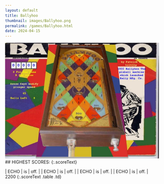 ```yaml
---
layout: default
title: Ballyhoo
thumbnail: images/Ballyhoo.png
permalink: /games/Ballyhoo.html
date: 2024-04-15
---
```


<img src="../images/Ballyhoo.png" class="gameThumbnail img-fluid mx-auto align-middle">
## HIGHEST SCORES:
{:.scoreText}

| ECHO | is | off. | 
| ECHO | is | off. | 
| ECHO | is | off. | 
| ECHO | is | off. | 
2200 
{:.scoreText .table .td}
